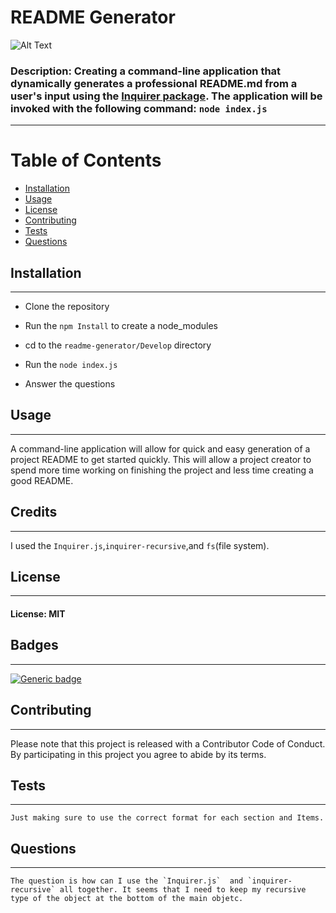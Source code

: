 

  # README Generator
  
  ![Alt Text](https://giphy.com/embed/TjRfQQx1SbaWfElPwx)

  
  ### **Description:** Creating a command-line application that dynamically generates a professional README.md from a user's input using the [Inquirer package](https://www.npmjs.com/package/inquirer). The application will be invoked with the following command: `node index.js`


  ---

  # Table of Contents

 * [Installation](#installation)
 * [Usage](#usage)
 * [License](#license)
 * [Contributing](#contributing)
 * [Tests](#tests)
 * [Questions](#questions)
 
 ## Installation
---
* Clone the repository

 * Run the `npm Install` to create a node_modules 
 * cd to the `readme-generator/Develop` directory 
 * Run the `node index.js ` 
 * Answer the questions

## Usage
---

A command-line application will allow for quick and easy generation of a project README to get started quickly. This will allow a project creator to spend more time working on finishing the project and less time creating a good README.

## Credits
---
I used the `Inquirer.js`,`inquirer-recursive`,and `fs`(file system).

## License
---
#### License: MIT

## Badges
---
[![Generic badge](https://img.shields.io/badge/Javascript-100%25-%3CCOLOR%3E.svg)](https://shields.io/)


## Contributing
---
 Please note that this project is released with a Contributor Code of Conduct. By participating in this project you agree to abide by its terms.

## Tests
---

```
Just making sure to use the correct format for each section and Items.
```

## Questions
---
```
The question is how can I use the `Inquirer.js`  and `inquirer-recursive` all together. It seems that I need to keep my recursive type of the object at the bottom of the main objetc.
```

  
